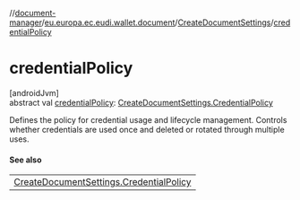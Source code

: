 //[document-manager](../../../index.md)/[eu.europa.ec.eudi.wallet.document](../index.md)/[CreateDocumentSettings](index.md)/[credentialPolicy](credential-policy.md)

# credentialPolicy

[androidJvm]\
abstract val [credentialPolicy](credential-policy.md): [CreateDocumentSettings.CredentialPolicy](-credential-policy/index.md)

Defines the policy for credential usage and lifecycle management. Controls whether credentials are used once and deleted or rotated through multiple uses.

#### See also

| |
|---|
| [CreateDocumentSettings.CredentialPolicy](-credential-policy/index.md) |
